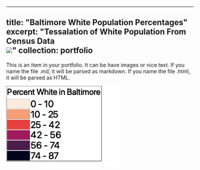 
---
title: "Baltimore White Population Percentages"
excerpt: "Tessalation of White Population From Census Data<br/><img src='/images/percentwhite.png'>"
collection: portfolio
---

This is an item in your portfolio. It can be have images or nice text. If you name the file .md, it will be parsed as markdown. If you name the file .html, it will be parsed as HTML. 

![PercentageScale](/images/scale2.png "PercentScale")
